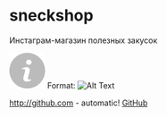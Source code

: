 # sneckshop
Инстаграм-магазин полезных закусок


![GitHub Logo](/src/img/info-button.svg)
Format: ![Alt Text](url)

http://github.com - automatic!
[GitHub](http://github.com)